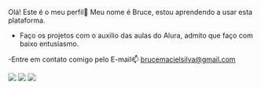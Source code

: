 Olá! Este é o meu perfil🤙
Meu nome é Bruce, estou aprendendo a usar esta plataforma.
- Faço os projetos com o auxilio das aulas do Alura, admito que faço com baixo entusiasmo.

-Entre em contato comigo pelo E-mail📫 brucemacielsilva@gmail.com

![](https://media.tenor.com/V8D3cv3e-FEAAAAM/meme-iron-man.gif)
![](https://media.tenor.com/WlxAmRXGq0IAAAAM/the-simpsons-otto.gif)
![](https://media.tenor.com/rhAbwoHLokYAAAAM/horse.gif)
